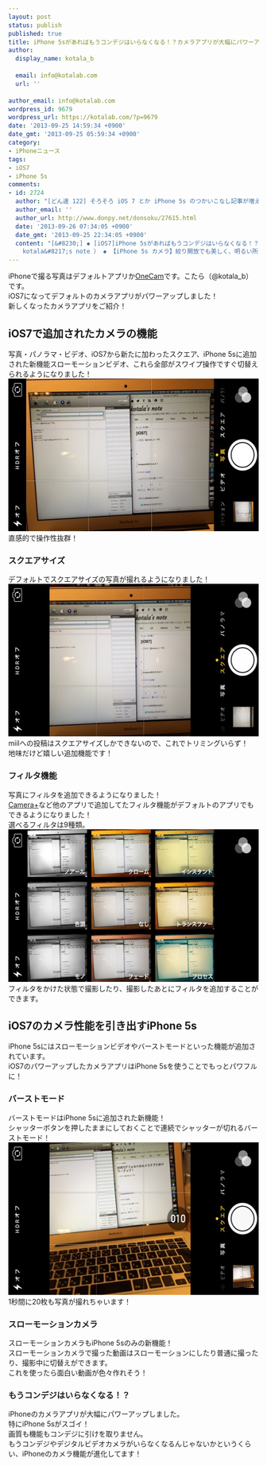 ```yaml
---
layout: post
status: publish
published: true
title: iPhone 5sがあればもうコンデジはいらなくなる！？カメラアプリが大幅にパワーアップ！
author:
  display_name: kotala_b

  email: info@kotalab.com
  url: ''

author_email: info@kotalab.com
wordpress_id: 9679
wordpress_url: https://kotalab.com/?p=9679
date: '2013-09-25 14:59:34 +0900'
date_gmt: '2013-09-25 05:59:34 +0900'
category:
- iPhoneニュース
tags:
- iOS7
- iPhone 5s
comments:
- id: 2724
  author: "[どん速 122] そろそろ iOS 7 とか iPhone 5s のつかいこなし記事が増えてきてうれしい限り。他 | 覚醒する @CDiP"
  author_email: ''
  author_url: http://www.donpy.net/donsoku/27615.html
  date: '2013-09-26 07:34:05 +0900'
  date_gmt: '2013-09-25 22:34:05 +0900'
  content: "[&#8230;] ◆ [iOS7]iPhone 5sがあればもうコンデジはいらなくなる！？カメラアプリが大幅にパワーアップ！ （ via
    kotala&#8217;s note ） ◆ 【iPhone 5s カメラ】絞り開放でも美しく、明るい所から朝焼けの [&#8230;]"
---
```

<p>iPhoneで撮る写真はデフォルトアプリか<a href="https://itunes.apple.com/jp/app/onecam-mana-lian-xie-furikkude/id422845617?mt=8&uo=4&at=10l4yU" rel="nofollow" target="_blank">OneCam</a>です。こたら（@kotala_b）です。<br />
iOS7になってデフォルトのカメラアプリがパワーアップしました！<br />
新しくなったカメラアプリをご紹介！<br />
</p>
<!--more-->
<h2>iOS7で追加されたカメラの機能</h2>
<p>写真・パノラマ・ビデオ、iOS7から新たに加わったスクエア、iPhone 5sに追加された新機能スローモーションビデオ、これら全部がスワイプ操作ですぐ切替えられるようになりました！<br />
<img src="/wp-content/uploads/appcameraphone5s_130925_01-546x307.jpg" alt="appcameraphone5s_130925_01" width="546" height="307" class="alignnone size-large wp-image-9684" /><br />
直感的で操作性抜群！</p>
<h3>スクエアサイズ</h3>
<p>デフォルトでスクエアサイズの写真が撮れるようになりました！<br />
<img src="/wp-content/uploads/appcameraphone5s_130925_02-546x307.jpg" alt="appcameraphone5s_130925_02" width="546" height="307" class="alignnone size-large wp-image-9685" /><br />
miilへの投稿はスクエアサイズしかできないので、これでトリミングいらず！<br />
地味だけど嬉しい追加機能です！</p>
<h3>フィルタ機能</h3>
<p>写真にフィルタを追加できるようになりました！<br />
<a href="https://itunes.apple.com/jp/app/camera+/id329670577?mt=8&uo=4&at=10l4yU" rel="nofollow" target="_blank">Camera+</a>など他のアプリで追加してたフィルタ機能がデフォルトのアプリでもできるようになりました！<br />
選べるフィルタは9種類。<br />
<img src="/wp-content/uploads/appcameraphone5s_130925_04-546x307.jpg" alt="appcameraphone5s_130925_04" width="546" height="307" class="alignnone size-large wp-image-9682" /><br />
フィルタをかけた状態で撮影したり、撮影したあとにフィルタを追加することができます。</p>
<h2>iOS7のカメラ性能を引き出すiPhone 5s</h2>
<p>iPhone 5sにはスローモーションビデオやバーストモードといった機能が追加されています。<br />
iOS7のパワーアップしたカメラアプリはiPhone 5sを使うことでもっとパワフルに！</p>
<h3>バーストモード</h3>
<p>バーストモードはiPhone 5sに追加された新機能！<br />
シャッターボタンを押したままにしておくことで連続でシャッターが切れるバーストモード！<br />
<img src="/wp-content/uploads/appcameraphone5s_130925_03-546x307.jpg" alt="appcameraphone5s_130925_03" width="546" height="307" class="alignnone size-large wp-image-9683" /><br />
1秒間に20枚も写真が撮れちゃいます！</p>
<h3>スローモーションカメラ</h3>
<p>スローモーションカメラもiPhone 5sのみの新機能！<br />
スローモーションカメラで撮った動画はスローモーションにしたり普通に撮ったり、撮影中に切替えができます。<br />
これを使ったら面白い動画が色々作れそう！</p>
<h3>もうコンデジはいらなくなる！？</h3>
<p>iPhoneのカメラアプリが大幅にパワーアップしました。<br />
特にiPhone 5sがスゴイ！<br />
画質も機能もコンデジに引けを取りません。<br />
もうコンデジやデジタルビデオカメラがいらなくなるんじゃないかというくらい、iPhoneのカメラ機能が進化してます！</p>

